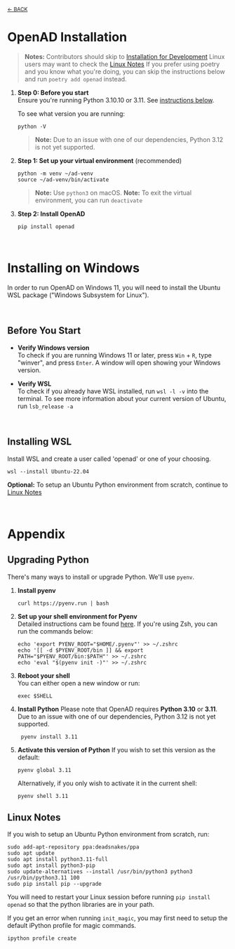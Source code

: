 <sub>[&larr; BACK](../#openad)</sub>

# OpenAD Installation

> **Notes:**
> Contributors should skip to [Installation for Development](#installation-for-development)
> Linux users may want to check the [Linux Notes](#linux-notes)
> If you prefer using poetry and you know what you're doing, you can skip the instructions below and run `poetry add openad` instead.

<!-- Note: step 1 & 2 are repeated, make sure any updates are done in both places -->
1.  **Step 0: Before you start**<br>
    Ensure you're running Python 3.10.10 or 3.11. See [instructions below](#upgrading-python).

    To see what version you are running:

        python -V

    > **Note:** Due to an issue with one of our dependencies, Python 3.12 is not yet supported.

2.  **Step 1: Set up your virtual environment** (recommended)<br>

        python -m venv ~/ad-venv
        source ~/ad-venv/bin/activate

    > **Note:** Use `python3` on macOS.
    > **Note:** To exit the virtual environment, you can run `deactivate`

3.  **Step 2: Install OpenAD**

        pip install openad

<br>

# Installing on Windows

In order to run OpenAD on Windows 11, you will need to install the Ubuntu WSL package ("Windows Subsystem for Linux").

<br>

## Before You Start

-   **Verify Windows version**<br>
    To check if you are running Windows 11 or later, press `Win` + `R`, type "winver", and press `Enter`. A window will open showing your Windows version.

-   **Verify WSL**<br>
    To check if you already have WSL installed, run `wsl -l -v` into the terminal. To see more information about your current version of Ubuntu, run `lsb_release -a`

<br>

## Installing WSL

Install WSL and create a user called 'openad' or one of your choosing.

    wsl --install Ubuntu-22.04

**Optional:** To setup an Ubuntu Python environment from scratch, continue to <a href="#linux-notes">Linux Notes</a>

<br>

# Appendix

## Upgrading Python

There's many ways to install or upgrade Python. We'll use `pyenv`.

1.  **Install pyenv**

        curl https://pyenv.run | bash
    
1.  **Set up your shell environment for Pyenv**<br>
    Detailed instructions cam be found [here](https://github.com/pyenv/pyenv?tab=readme-ov-file#set-up-your-shell-environment-for-pyenv). If you're using Zsh, you can run the commands below:

        echo 'export PYENV_ROOT="$HOME/.pyenv"' >> ~/.zshrc
        echo '[[ -d $PYENV_ROOT/bin ]] && export PATH="$PYENV_ROOT/bin:$PATH"' >> ~/.zshrc
        echo 'eval "$(pyenv init -)"' >> ~/.zshrc
    
1.  **Reboot your shell**<br>
    You can either open a new window or run:

        exec $SHELL

1. **Install Python**
    Please note that OpenAD requires **Python 3.10** or **3.11**. Due to an issue with one of our dependencies, Python 3.12 is not yet supported.
    
        pyenv install 3.11

2.  **Activate this version of Python**
    If you wish to set this version as the default:

        pyenv global 3.11
        
    Alternatively, if you only wish to activate it in the current shell:

        pyenv shell 3.11

## Linux Notes

If you wish to setup an Ubuntu Python environment from scratch, run:

    sudo add-apt-repository ppa:deadsnakes/ppa
    sudo apt update
    sudo apt install python3.11-full
    sudo apt install python3-pip
    sudo update-alternatives --install /usr/bin/python3 python3 /usr/bin/python3.11 100
    sudo pip install pip --upgrade

You will need to restart your Linux session before running `pip install openad` so that the python libraries are in your path.

If you get an error when running `init_magic`, you may first need to setup the default iPython profile for magic commands.

    ipython profile create